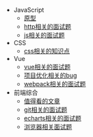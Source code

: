 - JavaScript
  - [原型](frontEnd/prototype.md)
  - [http相关的面试题](frontEnd/http.md)
  - [js相关的面试题](frontEnd/jsInterview.md)
- CSS
  - [css相关的知识点](frontEnd/css.md)
- Vue
  - [vue相关的面试题](frontEnd/vueInterview.md)
  - [项目优化相关的bug](frontEnd/项目优化.md)
  - [webpack相关的面试题](frontEnd/webpack.md)
- 前端综合
  - [值得看的文章](frontEnd/article.md)
  - [git相关的面试题](frontEnd/git.md)
  - [echarts相关的面试题](frontEnd/echarts.md)
  - [浏览器相关面试题](frontEnd/browser.md)
